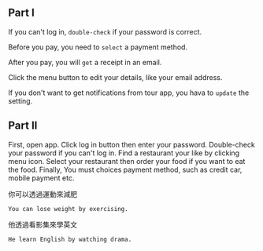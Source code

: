 ## Part I
If you can't log in, `double-check` if your password is correct.

Before you pay, you need to `select` a payment method.

After you pay, you will `get` a receipt in an email.

Click the menu button to edit your details, like your email address.

If you don't want to get notifications from tour app, you hava to `update` the setting.

## Part II
First, open app. Click log in button then enter your password. Double-check your password if you can't log in. Find a restaurant your like by clicking menu icon. Select your restaurant then order your food if you want to eat the food. Finally, You must choices payment method, such as credit car, mobile payment etc.


你可以透過運動來減肥
```
You can lose weight by exercising.
```
他透過看影集來學英⽂
```
He learn English by watching drama.
```

